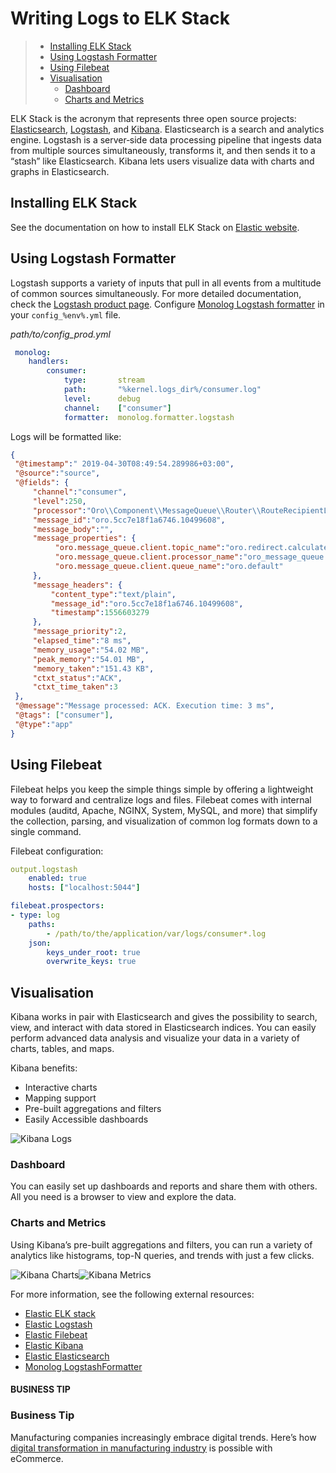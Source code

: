 <a id="op-structure-mq-elk-stack"></a>

# Writing Logs to ELK Stack

> * [Installing ELK Stack](#installing-elk-stack)
> * [Using Logstash Formatter](#using-logstash-formatter)
> * [Using Filebeat](#using-filebeat)
> * [Visualisation](#visualisation)
>   * [Dashboard](#dashboard)
>   * [Charts and Metrics](#charts-and-metrics)

ELK Stack is the acronym that represents three open source projects: <a href="https://www.elastic.co/products/elasticsearch" target="_blank">Elasticsearch</a>, <a href="https://www.elastic.co/products/logstash" target="_blank">Logstash</a>, and <a href="https://www.elastic.co/products/kibana" target="_blank">Kibana</a>. Elasticsearch is a search and analytics engine. Logstash is a server‑side data processing pipeline that ingests data from multiple sources simultaneously, transforms it, and then sends it to a “stash” like Elasticsearch. Kibana lets users visualize data with charts and graphs in Elasticsearch.

## Installing ELK Stack

See the documentation on how to install ELK Stack on <a href="https://www.elastic.co/start" target="_blank">Elastic website</a>.

## Using Logstash Formatter

Logstash supports a variety of inputs that pull in all events from a multitude of common sources simultaneously. For more detailed documentation, check the <a href="https://www.elastic.co/products/logstash" target="_blank">Logstash product page</a>.
Configure <a href="https://github.com/Seldaek/monolog/blob/master/src/Monolog/Formatter/LogstashFormatter.php" target="_blank">Monolog Logstash formatter</a> in your `config_%env%.yml` file.

*path/to/config_prod.yml*
```yaml
 monolog:
    handlers:
        consumer:
            type:       stream
            path:       "%kernel.logs_dir%/consumer.log"
            level:      debug
            channel:    ["consumer"]
            formatter:  monolog.formatter.logstash
```

Logs will be formatted like:

```json
{
 "@timestamp":" 2019-04-30T08:49:54.289986+03:00",
 "@source":"source",
 "@fields": {
     "channel":"consumer",
     "level":250,
     "processor":"Oro\\Component\\MessageQueue\\Router\\RouteRecipientListProcessor",
     "message_id":"oro.5cc7e18f1a6746.10499608",
     "message_body":"",
     "message_properties": {
          "oro.message_queue.client.topic_name":"oro.redirect.calculate_cache.mass",
          "oro.message_queue.client.processor_name":"oro_message_queue.client.route_message_processor",
          "oro.message_queue.client.queue_name":"oro.default"
     },
     "message_headers": {
         "content_type":"text/plain",
         "message_id":"oro.5cc7e18f1a6746.10499608",
         "timestamp":1556603279
     },
     "message_priority":2,
     "elapsed_time":"8 ms",
     "memory_usage":"54.02 MB",
     "peak_memory":"54.01 MB",
     "memory_taken":"151.43 KB",
     "ctxt_status":"ACK",
     "ctxt_time_taken":3
 },
 "@message":"Message processed: ACK. Execution time: 3 ms",
 "@tags": ["consumer"],
 "@type":"app"
}
```

## Using Filebeat

Filebeat helps you keep the simple things simple by offering a lightweight way to forward and centralize logs and files.
Filebeat comes with internal modules (auditd, Apache, NGINX, System, MySQL, and more) that simplify the collection, parsing, and visualization of common log formats down to a single command.

Filebeat configuration:

```yaml
output.logstash
    enabled: true
    hosts: ["localhost:5044"]

filebeat.prospectors:
- type: log
    paths:
        - /path/to/the/application/var/logs/consumer*.log
    json:
        keys_under_root: true
        overwrite_keys: true
```

## Visualisation

Kibana works in pair with Elasticsearch and gives the possibility to search, view, and interact with data stored in Elasticsearch indices. You can easily perform advanced data analysis and visualize your data in a variety of charts, tables, and maps.

Kibana benefits:

* Interactive charts
* Mapping support
* Pre-built aggregations and filters
* Easily Accessible dashboards

![Kibana Logs](img/backend/architecture/kibana_logs.png)

### Dashboard

You can easily set up dashboards and reports and share them with others. All you need is a browser to view and explore the data.

### Charts and Metrics

Using Kibana’s pre-built aggregations and filters, you can run a variety of analytics like histograms, top-N queries, and trends with just a few clicks.

![Kibana Charts](img/backend/architecture/kibana_charts.png)![Kibana Metrics](img/backend/architecture/kibana_metrics.png)

For more information, see the following external resources:

* <a href="https://www.elastic.co/start" target="_blank">Elastic ELK stack</a>
* <a href="https://www.elastic.co/products/logstash" target="_blank">Elastic Logstash</a>
* <a href="https://www.elastic.co/products/beats/filebeat" target="_blank">Elastic Filebeat</a>
* <a href="https://www.elastic.co/products/kibana" target="_blank">Elastic Kibana</a>
* <a href="https://www.elastic.co/products/elasticsearch" target="_blank">Elastic Elasticsearch</a>
* <a href="https://github.com/Seldaek/monolog/blob/master/src/Monolog/Formatter/LogstashFormatter.php" target="_blank">Monolog LogstashFormatter</a>

#### BUSINESS TIP
### Business Tip

Manufacturing companies increasingly embrace digital trends. Here’s how <a href="https://oroinc.com/b2b-ecommerce/blog/digital-transformation-in-manufacturing/" target="_blank">digital transformation in manufacturing industry</a> is possible with eCommerce.

<!-- Frontend -->
